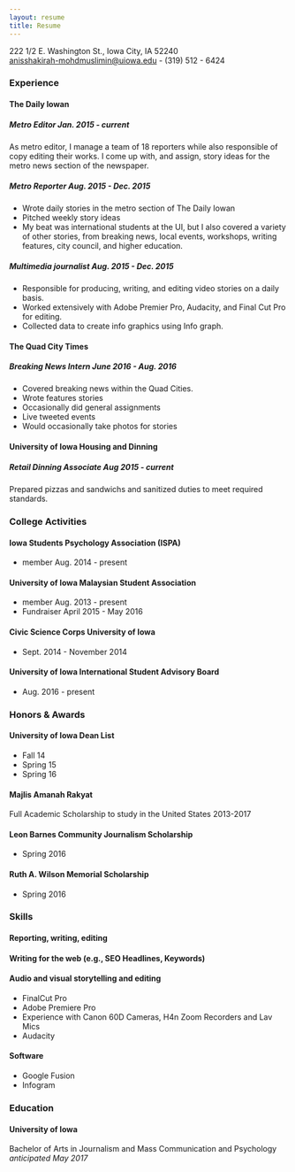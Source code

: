 ```yaml
---
layout: resume
title: Resume
---
```

222 1/2 E. Washington St., Iowa City, IA 52240  
[anisshakirah-mohdmuslimin@uiowa.edu](mailto:anisshakirah-mohdmuslimin@uiowa.edu) - (319) 512 - 6424

### Experience

#### The Daily Iowan

##### Metro Editor *Jan. 2015 - current*
As metro editor, I manage a team of 18 reporters while also responsible of copy editing their works. I come up with, and assign, story ideas for the metro news section of the newspaper. 

##### Metro Reporter *Aug. 2015 - Dec. 2015*
* Wrote daily stories in the metro section of The Daily Iowan 
* Pitched weekly story ideas 
* My beat was international students at the UI, but I also covered a variety of other stories, from breaking news, local events, workshops, writing features, city council, and higher education.

##### Multimedia journalist *Aug. 2015 - Dec. 2015*
* Responsible for producing, writing, and editing video stories on a daily basis.
* Worked extensively with Adobe Premier Pro, Audacity, and Final Cut Pro for editing.
* Collected data to create info graphics using Info graph.



#### The Quad City Times

##### Breaking News Intern *June 2016 - Aug. 2016*
* Covered breaking news within the Quad Cities.
* Wrote features stories
* Occasionally did general assignments
* Live tweeted events
* Would occasionally take photos for stories

#### University of Iowa Housing and Dinning 

##### Retail Dinning Associate *Aug 2015 - current*
Prepared pizzas and sandwichs and sanitized duties to meet required standards.  


### College Activities

#### Iowa Students Psychology Association (ISPA)
* member Aug. 2014 - present

#### University of Iowa Malaysian Student Association   
* member Aug. 2013 - present
* Fundraiser April 2015 - May 2016

#### Civic Science Corps University of Iowa 
* Sept. 2014 - November 2014

#### University of Iowa International Student Advisory Board
* Aug. 2016 - present



### Honors & Awards

#### University of Iowa Dean List 
* Fall 14
* Spring 15
* Spring 16

#### Majlis Amanah Rakyat 
Full Academic Scholarship to study in the United States 2013-2017

#### Leon Barnes Community Journalism Scholarship 
* Spring 2016

#### Ruth A. Wilson Memorial Scholarship 
* Spring 2016


### Skills

#### Reporting, writing, editing

#### Writing for the web (e.g., SEO Headlines, Keywords)

#### Audio and visual storytelling and editing
* FinalCut Pro
* Adobe Premiere Pro
* Experience with Canon 60D Cameras, H4n Zoom Recorders and Lav Mics          
* Audacity

#### Software
* Google Fusion
* Infogram


### Education

#### University of Iowa
Bachelor of Arts in Journalism and Mass Communication and Psychology *anticipated May 2017* 
